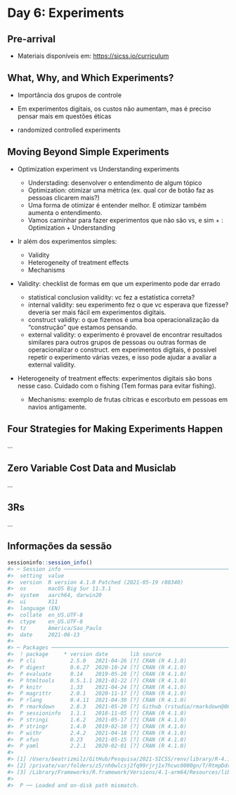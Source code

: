 
<!-- README.md is generated from README.Rmd. Please edit that file -->

# Day 6: Experiments

## Pre-arrival

-   Materiais disponíveis em: <https://sicss.io/curriculum>

## What, Why, and Which Experiments?

-   Importância dos grupos de controle

-   Em experimentos digitais, os custos não aumentam, mas é preciso
    pensar mais em questões éticas

-   randomized controlled experiments

## Moving Beyond Simple Experiments

-   Optimization experiment vs Understanding experiments

    -   Understading: desenvolver o entendimento de algum tópico
    -   Optimization: otimizar uma métrica (ex. qual cor de botão faz as
        pessoas clicarem mais?)
    -   Uma forma de otimizar é entender melhor. E otimizar também
        aumenta o entendimento.
    -   Vamos caminhar para fazer experimentos que não são vs, e sim + :
        Optimization + Understanding

-   Ir além dos experimentos simples:

    -   Validity
    -   Heterogeneity of treatment effects
    -   Mechanisms

-   Validity: checklist de formas em que um experimento pode dar errado

    -   statistical conclusion validity: vc fez a estatística correta?
    -   internal validity: seu experimento fez o que vc esperava que
        fizesse? deveria ser mais fácil em experimentos digitais.
    -   construct validity: o que fizemos é uma boa operacionalização da
        “construção” que estamos pensando.
    -   external validity: o experimento é provavel de encontrar
        resultados similares para outros grupos de pessoas ou outras
        formas de operacionalizar o construct. em experimentos digitais,
        é possível repetir o experimento várias vezes, e isso pode
        ajudar a avaliar a external validity.

-   Heterogeneity of treatment effects: experimentos digitais são bons
    nesse caso. Cuidado com o fishing (Tem formas para evitar fishing).

    -   Mechanisms: exemplo de frutas cítricas e escorbuto em pessoas em
        navios antigamente.

## Four Strategies for Making Experiments Happen

…

## Zero Variable Cost Data and Musiclab

…

## 3Rs

…

## Informações da sessão

``` r
sessioninfo::session_info()
#> ─ Session info ───────────────────────────────────────────────────────────────
#>  setting  value                                      
#>  version  R version 4.1.0 Patched (2021-05-19 r80340)
#>  os       macOS Big Sur 11.3.1                       
#>  system   aarch64, darwin20                          
#>  ui       X11                                        
#>  language (EN)                                       
#>  collate  en_US.UTF-8                                
#>  ctype    en_US.UTF-8                                
#>  tz       America/Sao_Paulo                          
#>  date     2021-06-13                                 
#> 
#> ─ Packages ───────────────────────────────────────────────────────────────────
#>  ! package     * version date       lib source                            
#>  P cli           2.5.0   2021-04-26 [?] CRAN (R 4.1.0)                    
#>  P digest        0.6.27  2020-10-24 [?] CRAN (R 4.1.0)                    
#>  P evaluate      0.14    2019-05-28 [?] CRAN (R 4.1.0)                    
#>  P htmltools     0.5.1.1 2021-01-22 [?] CRAN (R 4.1.0)                    
#>  P knitr         1.33    2021-04-24 [?] CRAN (R 4.1.0)                    
#>  P magrittr      2.0.1   2020-11-17 [?] CRAN (R 4.1.0)                    
#>  P rlang         0.4.11  2021-04-30 [?] CRAN (R 4.1.0)                    
#>  P rmarkdown     2.8.3   2021-05-20 [?] Github (rstudio/rmarkdown@067a920)
#>  P sessioninfo   1.1.1   2018-11-05 [?] CRAN (R 4.1.0)                    
#>  P stringi       1.6.2   2021-05-17 [?] CRAN (R 4.1.0)                    
#>  P stringr       1.4.0   2019-02-10 [?] CRAN (R 4.1.0)                    
#>  P withr         2.4.2   2021-04-18 [?] CRAN (R 4.1.0)                    
#>  P xfun          0.23    2021-05-15 [?] CRAN (R 4.1.0)                    
#>  P yaml          2.2.1   2020-02-01 [?] CRAN (R 4.1.0)                    
#> 
#> [1] /Users/beatrizmilz/GitHub/Pesquisa/2021-SICSS/renv/library/R-4.1/aarch64-apple-darwin20
#> [2] /private/var/folders/z5/nh0wlcsj2fq99rjrj1x7hcwc0000gn/T/RtmpDdrMdP/renv-system-library
#> [3] /Library/Frameworks/R.framework/Versions/4.1-arm64/Resources/library
#> 
#>  P ── Loaded and on-disk path mismatch.
```
